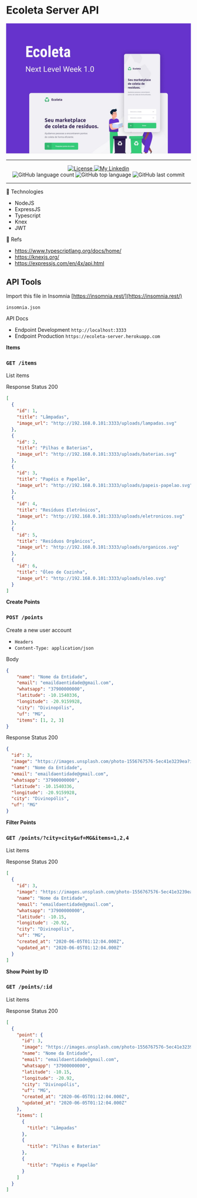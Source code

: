 # Ecoleta Server API

![alt text](https://github.com/marciocamello/nlw-ecoleta-server/blob/master/capa.jpeg)

---

<p align="center">
  <a href="LICENSE">
    <img alt="License" src="https://img.shields.io/badge/license-MIT-%23F8952D">
  </a>
  
  <a href="https://www.linkedin.com/in/marciocamello/">
    <img alt="My Linkedin" src="https://img.shields.io/badge/marciocamello-%230077B5?style=social&logo=linkedin">
  </a>

  <br />

  <img alt="GitHub language count" src="https://img.shields.io/github/languages/count/marciocamello/readme_maker">

  <img alt="GitHub top language" src="https://img.shields.io/github/languages/top/marciocamello/readme_maker">

  <img alt="GitHub last commit" src="https://img.shields.io/github/last-commit/marciocamello/readme_maker">
</p>

---

:rocket: Technologies

- NodeJS
- ExpressJS
- Typescript
- Knex  
- JWT

:blue_book: Refs

- https://www.typescriptlang.org/docs/home/
- https://knexjs.org/
- https://expressjs.com/en/4x/api.html

## API Tools

Import this file in Insomnia
[https://insomnia.rest/](https://insomnia.rest/)

```shell script
insomnia.json
```

API Docs

- Endpoint Development `http://localhost:3333`
- Endpoint Production `https://ecoleta-server.herokuapp.com`

**Items**

### `GET /items`    

List items

Response
Status 200
```json
[
  {
    "id": 1,
    "title": "Lâmpadas",
    "image_url": "http://192.168.0.101:3333/uploads/lampadas.svg"
  },
  {
    "id": 2,
    "title": "Pilhas e Baterias",
    "image_url": "http://192.168.0.101:3333/uploads/baterias.svg"
  },
  {
    "id": 3,
    "title": "Papéis e Papelão",
    "image_url": "http://192.168.0.101:3333/uploads/papeis-papelao.svg"
  },
  {
    "id": 4,
    "title": "Resíduos Eletrônicos",
    "image_url": "http://192.168.0.101:3333/uploads/eletronicos.svg"
  },
  {
    "id": 5,
    "title": "Resíduos Orgânicos",
    "image_url": "http://192.168.0.101:3333/uploads/organicos.svg"
  },
  {
    "id": 6,
    "title": "Óleo de Cozinha",
    "image_url": "http://192.168.0.101:3333/uploads/oleo.svg"
  }
]
```

**Create Points**

### `POST /points`    

Create a new user account

  * `Headers`
  * `Content-Type: application/json`

Body
```json
{
	"name": "Nome da Entidade",
	"email": "emaildaentidade@gmail.com",
	"whatsapp": "37900000000",
	"latitude": -10.1540336,
	"longitude": -20.9159928,
	"city": "Divinopólis",
	"uf": "MG",
	"items": [1, 2, 3]
}
```

Response
Status 200
```json
{
  "id": 3,
  "image": "https://images.unsplash.com/photo-1556767576-5ec41e3239ea?ixlib=rb-1.2.1&ixid=eyJhcHBfaWQiOjEyMDd9&auto=format&fit=crop&w=400&q=60",
  "name": "Nome da Entidade",
  "email": "emaildaentidade@gmail.com",
  "whatsapp": "37900000000",
  "latitude": -10.1540336,
  "longitude": -20.9159928,
  "city": "Divinopólis",
  "uf": "MG"
}
```

**Filter Points**

### `GET /points/?city=city&uf=MG&items=1,2,4`    

List items

Response
Status 200
```json
[
  {
    "id": 3,
    "image": "https://images.unsplash.com/photo-1556767576-5ec41e3239ea?ixlib=rb-1.2.1&ixid=eyJhcHBfaWQiOjEyMDd9&auto=format&fit=crop&w=400&q=60",
    "name": "Nome da Entidade",
    "email": "emaildaentidade@gmail.com",
    "whatsapp": "37900000000",
    "latitude": -10.15,
    "longitude": -20.92,
    "city": "Divinopólis",
    "uf": "MG",
    "created_at": "2020-06-05T01:12:04.000Z",
    "updated_at": "2020-06-05T01:12:04.000Z"
  }
]

```
**Show Point by ID**

### `GET /points/:id`    

List items

Response
Status 200
```json
[
  {
    "point": {
      "id": 3,
      "image": "https://images.unsplash.com/photo-1556767576-5ec41e3239ea?ixlib=rb-1.2.1&ixid=eyJhcHBfaWQiOjEyMDd9&auto=format&fit=crop&w=400&q=60",
      "name": "Nome da Entidade",
      "email": "emaildaentidade@gmail.com",
      "whatsapp": "37900000000",
      "latitude": -10.15,
      "longitude": -20.92,
      "city": "Divinopólis",
      "uf": "MG",
      "created_at": "2020-06-05T01:12:04.000Z",
      "updated_at": "2020-06-05T01:12:04.000Z"
    },
    "items": [
      {
        "title": "Lâmpadas"
      },
      {
        "title": "Pilhas e Baterias"
      },
      {
        "title": "Papéis e Papelão"
      }
    ]
  }
]
```
